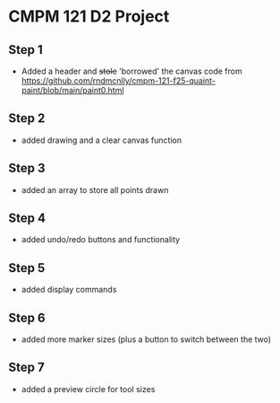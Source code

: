 # CMPM 121 D2 Project

## Step 1

- Added a header and ~~stole~~ 'borrowed' the canvas code from https://github.com/rndmcnlly/cmpm-121-f25-quaint-paint/blob/main/paint0.html

## Step 2

- added drawing and a clear canvas function

## Step 3

- added an array to store all points drawn

## Step 4

- added undo/redo buttons and functionality

## Step 5

- added display commands

## Step 6

- added more marker sizes (plus a button to switch between the two)

## Step 7

- added a preview circle for tool sizes
